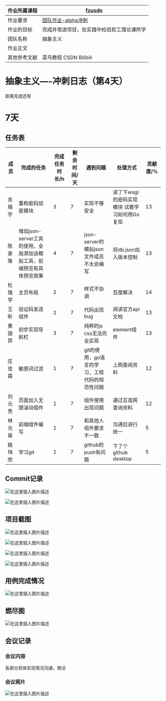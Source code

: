 | 作业所属课程 | [fzusdn](https://bbs.csdn.net/forums/fzusdn) |
| ------ | ------ |
| 作业要求 | [团队作业-alpha冲刺](https://bbs.csdn.net/topics/609085527) |
| 作业的目标 | 完成并改进项目，在实践中检验软工理论课所学 |
| 团队名称 | 抽象主义 |
| 作业正文 |  |
| 其他参考文献 |  菜鸟教程 CSDN Bilibili|

# 抽象主义—-冲刺日志（第4天）

距离完成还有<h1>7天</h1>

## 任务表
| 成员   | 完成的任务                                    | 完成任务时长/h | 剩余时间/天 | 遇到问题                        | 处理方式                       |  贡献度/% |
|------|------------------------------------------|--------|------|-----------------------------|----------------------------|---|
| 余靖宇  | 重构密码加密模块                                 | 3      | 7    | 实现不够安全                      | 读了下wsgi的密码实现模块 试着学习如何用Go复现 | 13  |   |   |   |
| 陈家隆  | 增加json-server工具的使用，全局添加该模拟工具，前端预览有具体预览效果 | 4      | 7    | json-server的模拟json文件成员不太会编写 | 将db.json加入版本控制             |  13 |   |   |   |
| 杜瑞学  | 主页布局                                     | 2      | 7    | 样式不协调                       | 百度解决                       | 14  |   |   |   |
| 王昕   | 验证码发送组件                                  | 2      | 7    | 代码出现bug                     | 阅读官方api文档                  |  13 |   |   |   |
| 黄骁羿  | 初步实现导航栏                                  | 3      | 7    | 纯粹的js css无法完全实现             | element组件                  | 13  |   |   |   |
| 庄佳霖  | 敏感词过滤                                    | 1      | 7    | git的使用，go语言的学习，工程代码的规范性问题   | 上网查阅资料                     |  12 |   |   |   |
| 刘元焘  | 页面加入无限滚动组件                               | 1      | 7    | 组件使用出现问题                    | 通过互连网查询资料                  |  12 |   |   |   |
| 林元 昊 | 前端组件编写                                   | 1      | 7    | 和其他人组件要求不一致                 | 沟通后进行统一                    |  5 |   |   |   |
| 姚玮欣 | 学习git | 1 | 7 | github的push有问题 | 下了个github desktop |  5 |   |   |   |

## Commit记录
![在这里插入图片描述](https://img-blog.csdnimg.cn/d4091a6342a84a6ab490bbaa2964e281.png#pic_center)

![在这里插入图片描述](https://img-blog.csdnimg.cn/e41b7f9d437e45669e93236591d12aee.png#pic_center)
## 项目截图
![在这里插入图片描述](https://img-blog.csdnimg.cn/a28be476e1b2473f8c84d4d52eeead0e.png#pic_center)
 
 ![在这里插入图片描述](https://img-blog.csdnimg.cn/393f94361fab443e89a4cc5f78fd1c8f.jpeg#pic_center)

 ![在这里插入图片描述](https://img-blog.csdnimg.cn/cddd3d76413c4004886cd9e71c0ff8b7.png#pic_center)

![在这里插入图片描述](https://img-blog.csdnimg.cn/2ae755bbb86c4c888f400e98e7a95dbf.png#pic_center)
## 用例完成情况
![在这里插入图片描述](https://img-blog.csdnimg.cn/f5087d5126374d5aba145427b315af0f.png#pic_center)
## 燃尽图
![在这里插入图片描述](https://img-blog.csdnimg.cn/00cca269572d4fadb9e53cce6687dc5b.png#pic_center)

## 会议记录
### 会议内容
各部分具体实现情况沟通，商洽
### 会议照片
![在这里插入图片描述](https://img-blog.csdnimg.cn/11748d100f5344928fd501f5c9b7d22a.png#pic_center)
